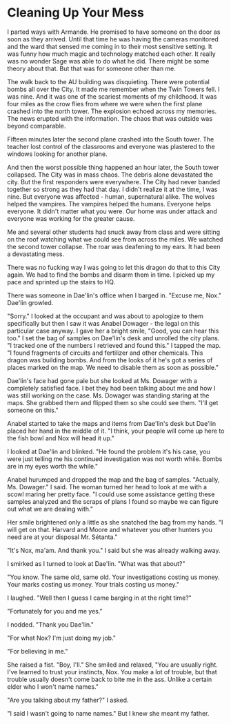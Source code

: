 #  Cleaning Up Your Mess

I parted ways with Armande. He promised to have someone on the door as soon as
they arrived. Until that time he was having the cameras monitored and the ward
that sensed me coming in to their most sensitive setting. It was funny how much
magic and technology matched each other. It really was no wonder Sage was able
to do what he did. There might be some theory about that. But that was for
someone other than me.

The walk back to the AU building was disquieting. There were potential bombs all
over the City. It made me remember when the Twin Towers fell. I was nine. And it
was one of the scariest moments of my childhood. It was four miles as the crow
flies from where we were when the first plane crashed into the north tower. The
explosion echoed across my memories. The news erupted with the information. The
chaos that was outside was beyond comparable.

Fifteen minutes later the second plane crashed into the South tower. The teacher
lost control of the classrooms and everyone was plastered to the windows looking
for another plane.

And then the worst possible thing happened an hour later, the South tower
collapsed. The City was in mass chaos. The debris alone devastated the city. But
the first responders were everywhere. The City had never banded together so
strong as they had that day. I didn't realize it at the time, I was nine. But
everyone was affected - human, supernatural alike. The wolves helped the
vampires. The vampires helped the humans. Everyone helps everyone. It didn't
matter what you were. Our home was under attack and everyone was working for the
greater cause.

Me and several other students had snuck away from class and were sitting on the
roof watching what we could see from across the miles. We watched the second
tower collapse. The roar was deafening to my ears. It had been a devastating
mess.

There was no fucking way I was going to let this dragon do that to this City
again. We had to find the bombs and disarm them in time. I picked up my pace and
sprinted up the stairs to HQ.

There was someone in Dae'lin's office when I barged in. "Excuse me, Nox."
Dae'lin growled.

"Sorry." I looked at the occupant and was about to apologize to them
specifically but then I saw it was Anabel Dowager - the legal on this particular
case anyway. I gave her a bright smile, "Good, you can hear this too." I set the
bag of samples on Dae'lin's desk and unrolled the city plans. "I tracked one of
the numbers I retrieved and found this." I tapped the map. "I found fragments of
circuits and fertilizer and other chemicals. This dragon was building bombs. And
from the looks of it he's got a series of places marked on the map. We need to
disable them as soon as possible."

Dae'lin's face had gone pale but she looked at Ms. Dowager with a completely
satisfied face. I bet they had been talking about me and how I was still working
on the case. Ms. Dowager was standing staring at the maps. She grabbed them and
flipped them so she could see them. "I'll get someone on this."

Anabel started to take the maps and items from Dae'lin's desk but Dae'lin placed
her hand in the middle of it. "I think, your people will come up here to the
fish bowl and Nox will head it up."

I looked at Dae'lin and blinked. "He found the problem it's his case, you were
just telling me his continued investigation was not worth while. Bombs are in my
eyes worth the while."

Anabel hurumped and dropped the map and the bag of samples. "Actually, Ms.
Dowager." I said. The woman turned her head to look at me with a scowl maring
her pretty face. "I could use some assistance getting these samples analyzed and
the scraps of plans I found so maybe we can figure out what we are dealing
with."

Her smile brightened only a little as she snatched the bag from my hands. "I
will get on that. Harvard and Moore and whatever you other hunters you need are
at your disposal Mr. Sétanta."

"It's Nox, ma'am. And thank you." I said but she was already walking away.

I smirked as I turned to look at Dae'lin. "What was that about?"

"You know. The same old, same old. Your investigations costing us money. Your
marks costing us money. Your trials costing us money."

I laughed. "Well then I guess I came barging in at the right time?"

"Fortunately for you and me yes."

I nodded. "Thank you Dae'lin."

"For what Nox? I'm just doing my job."

"For believing in me."

She raised a fist. "Boy, I'll." She smiled and relaxed, "You are usually right.
I've learned to trust your instincts, Nox. You make a lot of trouble, but that
trouble usually doesn't come back to bite me in the ass. Unlike a certain elder
who I won't name names."

"Are you talking about my father?" I asked.

"I said I wasn't going to name names." But I knew she meant my father.

